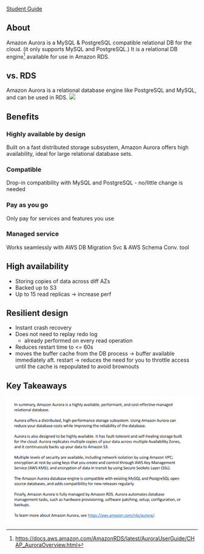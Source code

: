 [Student Guide](https://awsacademy.instructure.com/courses/45181/modules/items/3885326)

## About
Amazon Aurora is a MySQL & PostgreSQL compatible relational DB for the cloud.
(it only supports MySQL and PostgreSQL.)
It is a relational DB engine[^1] available for use in Amazon RDS.
## vs. RDS
Amazon Aurora is a relational database engine like PostgreSQL and MySQL, and can be used in RDS.
<img src="https://intellipaat.com/blog/wp-content/uploads/2019/05/Database-engines.png" height="300">

## Benefits
### Highly available by design
Built on a fast distributed storage subsystem, Amazon Aurora offers high availability, ideal for large relational database sets.
### Compatible
Drop-in compatibility with MySQL and PostgreSQL - no/little change is needed
### Pay as you go
Only pay for services and features you use
### Managed service
Works seamlessly with AWS DB Migration Svc & AWS Schema Conv. tool

## High availability
- Storing copies of data across diff AZs
- Backed up to S3
- Up to 15 read replicas -> increase perf
## Resilient design
- Instant crash recovery
- Does not need to replay redo log
	- already performed on every read operation
- Reduces restart time to <= 60s
- moves the buffer cache from the DB process -> buffer available immediately aft. restart -> reduces the need for you to throttle access until the cache is repopulated to avoid brownouts


## Key Takeaways
![image](Pasted%20image%2020230628142902.png)

[^1]: https://docs.aws.amazon.com/AmazonRDS/latest/AuroraUserGuide/CHAP_AuroraOverview.html
